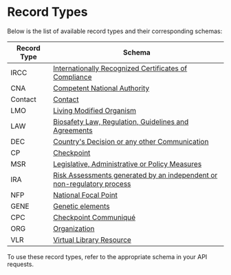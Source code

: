 # Record Types

Below is the list of available record types and their corresponding schemas:

| **Record Type** | **Schema**   |
| --------------- | ------------ |
| IRCC            | [Internationally Recognized Certificates of Compliance](/abs/ircc/schema)   |
| CNA            | [Competent National Authority](/abs/cna/schema)   |
| Contact         | [Contact](/abs/contact/schema)      |
| LMO         | [Living Modified Organism](/bch/lmo/schema)      |
| LAW         | [Biosafety Law, Regulation, Guidelines and Agreements](/bch/law/schema)      |
| DEC         | [Country's Decision or any other Communication](/bch/dec/schema)      |
| CP         | [Checkpoint](/abs/cp/schema)      |
| MSR         | [Legislative, Administrative or Policy Measures](/abs/msr/schema)      |
| IRA         | [Risk Assessments generated by an independent or non-regulatory process](/bch/ira/schema)      |
| NFP         | [National Focal Point](/abs/nfp/schema)      |
| GENE         | [Genetic elements](/bch/gene/schema)      |
| CPC         | [Checkpoint Communiqué](/abs/cpc/schema)      |
| ORG         | [Organization](/bch/org/schema)      |
| VLR         | [Virtual Library Resource](/abs/vlr/schema)      |

To use these record types, refer to the appropriate schema in your API requests.